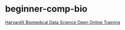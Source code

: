 # beginner-comp-bio

[HarvardX Biomedical Data Science Open Online Training](http://rafalab.github.io/pages/harvardx.html)

